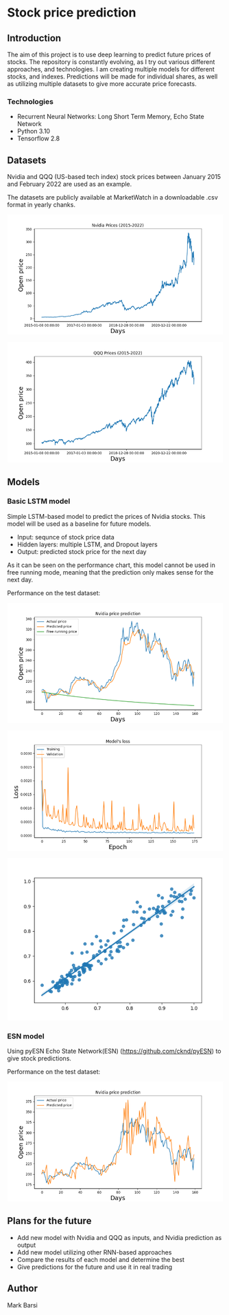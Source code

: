 # Stock price prediction

## Introduction

The aim of this project is to use deep learning to predict future prices of stocks. The repository is constantly evolving, as I try out various different approaches, and technologies. I am creating multiple models for different stocks, and indexes. Predictions will be made for individual shares, as well as utilizing multiple datasets to give more accurate price forecasts.

### Technologies

- Recurrent Neural Networks: Long Short Term Memory, Echo State Network
- Python 3.10
- Tensorflow 2.8

## Datasets

Nvidia and QQQ (US-based tech index) stock prices between January 2015 and February 2022 are used as an example.

The datasets are publicly available at MarketWatch in a downloadable .csv format in yearly chanks. 

![Nvidia prices](https://github.com/barsimark/stock-price-predictor/blob/master/images/Nvidia-prices.png)

![QQQ prices](https://github.com/barsimark/stock-price-predictor/blob/master/images/QQQ-prices.png)

## Models

### Basic LSTM model

Simple LSTM-based model to predict the prices of Nvidia stocks. This model will be used as a baseline for future models.

- Input: sequnce of stock price data
- Hidden layers: multiple LSTM, and Dropout layers
- Output: predicted stock price for the next day

As it can be seen on the performance chart, this model cannot be used in free running mode, meaning that the prediction only makes sense for the next day.

Performance on the test dataset:

![Basic model performance](https://github.com/barsimark/stock-price-predictor/blob/master/images/Basic-model-prediction.png)

![Basic model loss](https://github.com/barsimark/stock-price-predictor/blob/master/images/Basic-model-loss.png)

![Basic model regression](https://github.com/barsimark/stock-price-predictor/blob/master/images/Basic-model-regression-plot.png)

### ESN model

Using pyESN Echo State Network(ESN) (https://github.com/cknd/pyESN) to give stock predictions.

Performance on the test dataset:

![ESN model prediction](images/ESN-model-prediction.png)

## Plans for the future

- Add new model with Nvidia and QQQ as inputs, and Nvidia prediction as output
- Add new model utilizing other RNN-based approaches
- Compare the results of each model and determine the best
- Give predictions for the future and use it in real trading

## Author

Mark Barsi